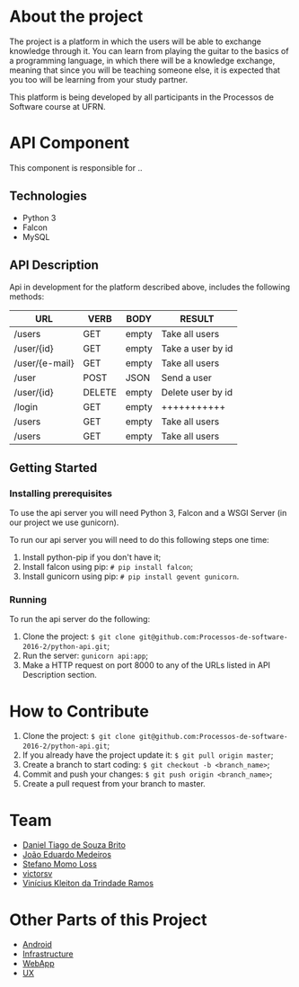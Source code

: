 # About the project

The project is a platform in which the users will be able to exchange knowledge through it. You can learn from playing the guitar to the basics of a programming language, in which there will be a knowledge exchange, meaning that since you will be teaching someone else, it is expected that you too will be learning from your study partner.

This platform is being developed by all participants in the Processos de Software course at UFRN.

# API Component

This component is responsible for ..

## Technologies
- Python 3
- Falcon
- MySQL

## API Description
Api in development for the platform described above, includes the following methods: 

|   URL             | VERB   | BODY    | RESULT              |
| ---               |  ---   |  ---    | ---                 |
| /users            | GET    | empty   |   Take all users    | 
| /user/{id}        | GET    | empty   |   Take a user by id | 
| /user/{e-mail}    | GET    | empty   |   Take all users    | 
| /user             | POST   | JSON    |   Send a user       | 
| /user/{id}        | DELETE | empty   |   Delete user by id | 
| /login            | GET    | empty   |   +++++++++++       | 
| /users      | GET    | empty   |   Take all users  | 
| /users      | GET    | empty   |   Take all users  | 

## Getting Started
### Installing prerequisites
To use the api server you will need Python 3, Falcon and a WSGI Server (in our project we use gunicorn).

To run our api server you will need to do this following steps one time:

1. Install python-pip if you don't have it;
2. Install falcon using pip: `# pip install falcon`;
3. Install gunicorn using pip: `# pip install gevent gunicorn`.

### Running
To run the api server do the following: 
1. Clone the project: `$ git clone git@github.com:Processos-de-software-2016-2/python-api.git`;
2. Run the server: `gunicorn api:app`;
3. Make a HTTP request on port 8000 to any of the URLs listed in API Description section.

# How to Contribute
1. Clone the project: `$ git clone git@github.com:Processos-de-software-2016-2/python-api.git`;
2. If you already have the project update it: `$ git pull origin master`;
3. Create a branch to start coding: `$ git checkout -b <branch_name>`;
4. Commit and push your changes: `$ git push origin <branch_name>`;
5. Create a pull request from your branch to master.

# Team
- [Daniel Tiago de Souza Brito](https://github.com/danielmanfred)
- [João Eduardo Medeiros](https://github.com/joaomedeiros95)
- [Stefano Momo Loss](https://github.com/Stefano10)
- [victorsv](https://github.com/victorsv)
- [Vinícius Kleiton da Trindade Ramos](https://github.com/Vinnykt)

# Other Parts of this Project 

- [Android](https://github.com/Processos-de-software-2016-2/Android)
- [Infrastructure](https://github.com/Processos-de-software-2016-2/Infraestrutura) 
- [WebApp](https://github.com/Processos-de-software-2016-2/Web-App)
- [UX](https://github.com/Processos-de-software-2016-2/UX)
